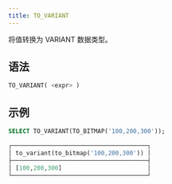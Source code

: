 ```yaml
---
title: TO_VARIANT
---
```


将值转换为 VARIANT 数据类型。

## 语法

```sql
TO_VARIANT( <expr> )
```

## 示例

```sql
SELECT TO_VARIANT(TO_BITMAP('100,200,300'));

┌──────────────────────────────────────┐
│ to_variant(to_bitmap('100,200,300')) │
├──────────────────────────────────────┤
│ [100,200,300]                        │
└──────────────────────────────────────┘
```